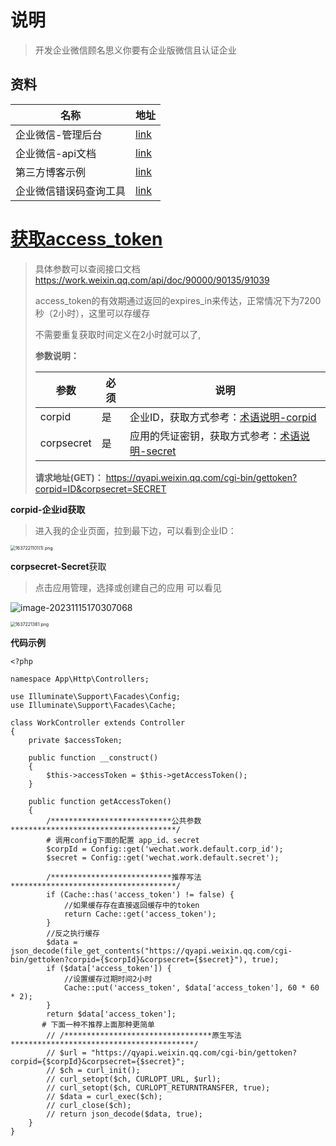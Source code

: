 # 说明

>开发企业微信顾名思义你要有企业版微信且认证企业

## 资料

| 名称                   | 地址                                                         |
| ---------------------- | ------------------------------------------------------------ |
| 企业微信-管理后台      | [link](https://work.weixin.qq.com/wework_admin/loginpage_wx) |
| 企业微信-api文档       | [link](https://open.work.weixin.qq.com/api/doc/)             |
| 第三方博客示例         | [link](https://www.mintimate.cn/2021/07/08/pushKitPHP/#%E6%8E%A8%E9%80%81%E6%9C%8D%E5%8A%A1) |
| 企业微信错误码查询工具 | [link](https://open.work.weixin.qq.com/devtool/query?e=40056) |

# [获取access_token](https://work.weixin.qq.com/api/doc/90000/90135/91039)

>具体参数可以查阅接口文档 https://work.weixin.qq.com/api/doc/90000/90135/91039
>
>access_token的有效期通过返回的expires_in来传达，正常情况下为7200秒（2小时），这里可以存缓存
>
>不需要重复获取时间定义在2小时就可以了,
>
>**参数说明：**
>
>| 参数       | 必须 | 说明                                                         |
>| ---------- | ---- | ------------------------------------------------------------ |
>| corpid     | 是   | 企业ID，获取方式参考：[术语说明-corpid](https://work.weixin.qq.com/api/doc/90000/90135/91039#14953/corpid) |
>| corpsecret | 是   | 应用的凭证密钥，获取方式参考：[术语说明-secret](https://work.weixin.qq.com/api/doc/90000/90135/91039#14953/secret) |
>
>**请求地址(GET)：** https://qyapi.weixin.qq.com/cgi-bin/gettoken?corpid=ID&corpsecret=SECRET 

**corpid-企业id获取**

> 进入我的企业页面，拉到最下边，可以看到企业ID：

<img src="https://gitee.com/yaolliuyang/blogImages/raw/master/blogImages/mgqQzGUWctO4x25.png" alt="1637221101(1).png" style="zoom:50%;" />

**corpsecret-Secret**获取

> 点击应用管理，选择或创建自己的应用 可以看见

![image-20231115170307068](https://gitee.com/yaolliuyang/blogImages/raw/master/blogImages/image-20231115170307068.png)

<img src="https://gitee.com/yaolliuyang/blogImages/raw/master/blogImages/aVuKiZt8kzrmcX5.png" alt="1637221361.png" style="zoom:50%;" />



**代码示例**

```shell
<?php

namespace App\Http\Controllers;

use Illuminate\Support\Facades\Config;
use Illuminate\Support\Facades\Cache;

class WorkController extends Controller
{
    private $accessToken;

    public function __construct()
    {
        $this->accessToken = $this->getAccessToken();
    }

    public function getAccessToken()
    {
        /***************************公共参数*************************************/
        # 调用config下面的配置 app_id、secret
        $corpId = Config::get('wechat.work.default.corp_id');
        $secret = Config::get('wechat.work.default.secret');

        /***************************推荐写法*************************************/
        if (Cache::has('access_token') != false) {
            //如果缓存存在直接返回缓存中的token
            return Cache::get('access_token');
        }
        //反之执行缓存
        $data = json_decode(file_get_contents("https://qyapi.weixin.qq.com/cgi-bin/gettoken?corpid={$corpId}&corpsecret={$secret}"), true);
        if ($data['access_token']) {
            //设置缓存过期时间2小时
            Cache::put('access_token', $data['access_token'], 60 * 60 * 2);
        }
        return $data['access_token'];
       # 下面一种不推荐上面那种更简单
        // /*********************************原生写法*****************************************/
        // $url = "https://qyapi.weixin.qq.com/cgi-bin/gettoken?corpid={$corpId}&corpsecret={$secret}";
        // $ch = curl_init();
        // curl_setopt($ch, CURLOPT_URL, $url);
        // curl_setopt($ch, CURLOPT_RETURNTRANSFER, true);
        // $data = curl_exec($ch);
        // curl_close($ch);
        // return json_decode($data, true);
    }
}

```

